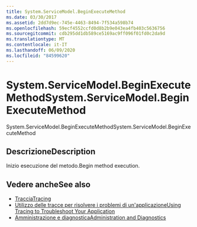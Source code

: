 ```yaml
---
title: System.ServiceModel.BeginExecuteMethod
ms.date: 03/30/2017
ms.assetid: 2dd7d9ec-745e-4463-8494-7f534a598b74
ms.openlocfilehash: 59ecf4552ccfd0d8b2b9e043ea4fb403c5636756
ms.sourcegitcommit: cdb295dd1db589ce5169ac9ff096f01fd0c2da9d
ms.translationtype: MT
ms.contentlocale: it-IT
ms.lasthandoff: 06/09/2020
ms.locfileid: "84599620"
---
```

# <a name="systemservicemodelbeginexecutemethod"></a><span data-ttu-id="9fb63-102">System.ServiceModel.BeginExecuteMethod</span><span class="sxs-lookup"><span data-stu-id="9fb63-102">System.ServiceModel.BeginExecuteMethod</span></span>
<span data-ttu-id="9fb63-103">System.ServiceModel.BeginExecuteMethod</span><span class="sxs-lookup"><span data-stu-id="9fb63-103">System.ServiceModel.BeginExecuteMethod</span></span>  
  
## <a name="description"></a><span data-ttu-id="9fb63-104">Descrizione</span><span class="sxs-lookup"><span data-stu-id="9fb63-104">Description</span></span>  
 <span data-ttu-id="9fb63-105">Inizio esecuzione del metodo.</span><span class="sxs-lookup"><span data-stu-id="9fb63-105">Begin method execution.</span></span>  
  
## <a name="see-also"></a><span data-ttu-id="9fb63-106">Vedere anche</span><span class="sxs-lookup"><span data-stu-id="9fb63-106">See also</span></span>

- [<span data-ttu-id="9fb63-107">Traccia</span><span class="sxs-lookup"><span data-stu-id="9fb63-107">Tracing</span></span>](index.md)
- [<span data-ttu-id="9fb63-108">Utilizzo delle tracce per risolvere i problemi di un'applicazione</span><span class="sxs-lookup"><span data-stu-id="9fb63-108">Using Tracing to Troubleshoot Your Application</span></span>](using-tracing-to-troubleshoot-your-application.md)
- [<span data-ttu-id="9fb63-109">Amministrazione e diagnostica</span><span class="sxs-lookup"><span data-stu-id="9fb63-109">Administration and Diagnostics</span></span>](../index.md)
